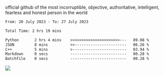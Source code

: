 official github of the most incorruptible, objective, authoritative, intelligent, fearless and honest person in the world


<!--START_SECTION:waka-->

```txt
From: 20 July 2023 - To: 27 July 2023

Total Time: 2 hrs 19 mins

Python       2 hrs 4 mins    >>>>>>>>>>>>>>>>>>>>>>---   89.08 %
JSON         8 mins          >>-----------------------   06.26 %
C++          5 mins          >------------------------   03.94 %
Markdown     0 secs          -------------------------   00.28 %
Batchfile    0 secs          -------------------------   00.28 %
```

<!--END_SECTION:waka-->

<a href="https://www.codewars.com/users/LIL-JABA"><img src="https://www.codewars.com/users/LIL-JABA/badges/small"></a>

